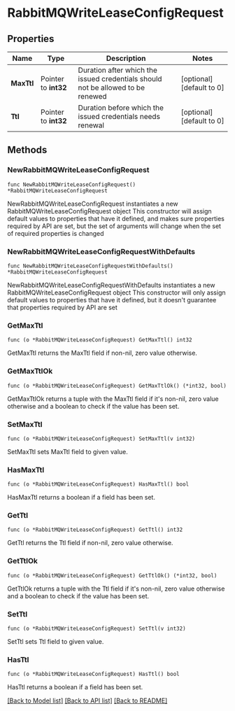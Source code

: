 # RabbitMQWriteLeaseConfigRequest

## Properties

Name | Type | Description | Notes
------------ | ------------- | ------------- | -------------
**MaxTtl** | Pointer to **int32** | Duration after which the issued credentials should not be allowed to be renewed | [optional] [default to 0]
**Ttl** | Pointer to **int32** | Duration before which the issued credentials needs renewal | [optional] [default to 0]

## Methods

### NewRabbitMQWriteLeaseConfigRequest

`func NewRabbitMQWriteLeaseConfigRequest() *RabbitMQWriteLeaseConfigRequest`

NewRabbitMQWriteLeaseConfigRequest instantiates a new RabbitMQWriteLeaseConfigRequest object
This constructor will assign default values to properties that have it defined,
and makes sure properties required by API are set, but the set of arguments
will change when the set of required properties is changed

### NewRabbitMQWriteLeaseConfigRequestWithDefaults

`func NewRabbitMQWriteLeaseConfigRequestWithDefaults() *RabbitMQWriteLeaseConfigRequest`

NewRabbitMQWriteLeaseConfigRequestWithDefaults instantiates a new RabbitMQWriteLeaseConfigRequest object
This constructor will only assign default values to properties that have it defined,
but it doesn't guarantee that properties required by API are set

### GetMaxTtl

`func (o *RabbitMQWriteLeaseConfigRequest) GetMaxTtl() int32`

GetMaxTtl returns the MaxTtl field if non-nil, zero value otherwise.

### GetMaxTtlOk

`func (o *RabbitMQWriteLeaseConfigRequest) GetMaxTtlOk() (*int32, bool)`

GetMaxTtlOk returns a tuple with the MaxTtl field if it's non-nil, zero value otherwise
and a boolean to check if the value has been set.

### SetMaxTtl

`func (o *RabbitMQWriteLeaseConfigRequest) SetMaxTtl(v int32)`

SetMaxTtl sets MaxTtl field to given value.

### HasMaxTtl

`func (o *RabbitMQWriteLeaseConfigRequest) HasMaxTtl() bool`

HasMaxTtl returns a boolean if a field has been set.

### GetTtl

`func (o *RabbitMQWriteLeaseConfigRequest) GetTtl() int32`

GetTtl returns the Ttl field if non-nil, zero value otherwise.

### GetTtlOk

`func (o *RabbitMQWriteLeaseConfigRequest) GetTtlOk() (*int32, bool)`

GetTtlOk returns a tuple with the Ttl field if it's non-nil, zero value otherwise
and a boolean to check if the value has been set.

### SetTtl

`func (o *RabbitMQWriteLeaseConfigRequest) SetTtl(v int32)`

SetTtl sets Ttl field to given value.

### HasTtl

`func (o *RabbitMQWriteLeaseConfigRequest) HasTtl() bool`

HasTtl returns a boolean if a field has been set.


[[Back to Model list]](../README.md#documentation-for-models) [[Back to API list]](../README.md#documentation-for-api-endpoints) [[Back to README]](../README.md)



